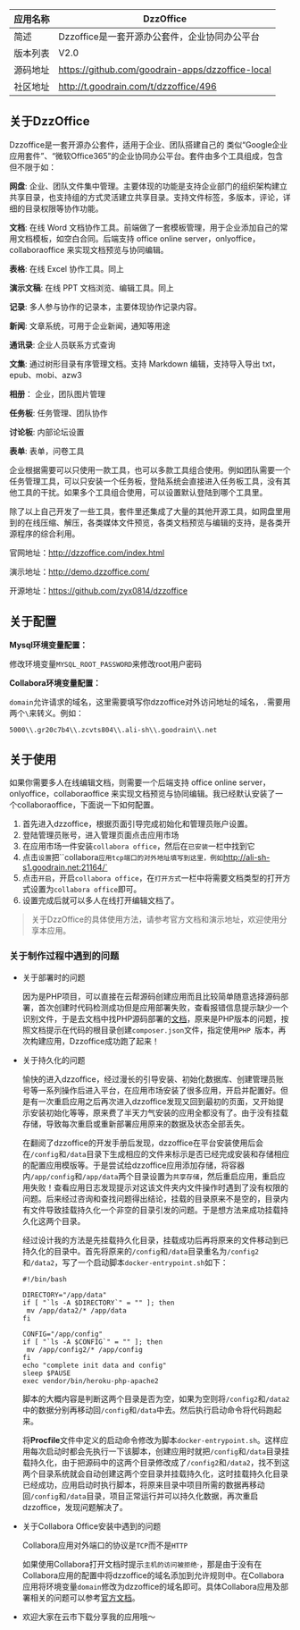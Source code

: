 | 应用名称 | DzzOffice                                          |
| -------- | -------------------------------------------------- |
| 简述     | Dzzoffice是一套开源办公套件，企业协同办公平台      |
| 版本列表 | V2.0                                               |
| 源码地址 | <https://github.com/goodrain-apps/dzzoffice-local> |
| 社区地址 | http://t.goodrain.com/t/dzzoffice/496              |

## 关于DzzOffice

   Dzzoffice是一套开源办公套件，适用于企业、团队搭建自己的 类似“Google企业应用套件”、“微软Office365”的企业协同办公平台。套件由多个工具组成，包含但不限于如：

**网盘**: 企业、团队文件集中管理。主要体现的功能是支持企业部门的组织架构建立共享目录，也支持组的方式灵活建立共享目录。支持文件标签，多版本，评论，详细的目录权限等协作功能。

**文档**: 在线 Word 文档协作工具。前端做了一套模板管理，用于企业添加自己的常用文档模板，如空白合同。后端支持 office online server，onlyoffice，collaboraoffice 来实现文档预览与协同编辑。

**表格**: 在线 Excel 协作工具。同上

**演示文稿**: 在线 PPT 文档浏览、编辑工具。同上

**记录**: 多人参与协作的记录本，主要体现协作记录内容。

**新闻**: 文章系统，可用于企业新闻，通知等用途

**通讯录**: 企业人员联系方式查询

**文集**: 通过树形目录有序管理文档。支持 Markdown 编辑，支持导入导出 txt，epub、mobi、azw3

**相册**： 企业，团队图片管理

**任务板**: 任务管理、团队协作

**讨论板**: 内部论坛设置

**表单**: 表单，问卷工具

企业根据需要可以只使用一款工具，也可以多款工具组合使用。例如团队需要一个任务管理工具，可以只安装一个任务板，登陆系统会直接进入任务板工具，没有其他工具的干扰。如果多个工具组合使用，可以设置默认登陆到哪个工具里。

除了以上自己开发了一些工具，套件里还集成了大量的其他开源工具，如网盘里用到的在线压缩、解压，各类媒体文件预览，各类文档预览与编辑的支持，是各类开源程序的综合利用。

官网地址：<http://dzzoffice.com/index.html>

演示地址：<http://demo.dzzoffice.com/>

开源地址：<https://github.com/zyx0814/dzzoffice>



## 关于配置

**Mysql环境变量配置：**

修改环境变量`MYSQL_ROOT_PASSWORD`来修改root用户密码

**Collabora环境变量配置：**

`domain`允许请求的域名，这里需要填写你dzzoffice对外访问地址的域名，`.`需要用两个`\`来转义。例如：

```
5000\\.gr20c7b4\\.zcvts804\\.ali-sh\\.goodrain\\.net
```



## 关于使用

如果你需要多人在线编辑文档，则需要一个后端支持 office online server，onlyoffice，collaboraoffice 来实现文档预览与协同编辑。我已经默认安装了一个collaboraoffice，下面说一下如何配置。

1. 首先进入dzzoffice，根据页面引导完成初始化和管理员账户设置。
2. 登陆管理员账号，进入管理页面点击应用市场
3. 在应用市场一件安装`collabora office`，然后在`已安装`一栏中找到它
4. 点击`设置`把``collabora`应用tcp端口的对外地址填写到这里，例如`http://ali-sh-s1.goodrain.net:21164/`
5. 点击`开启`，开启`collabora office`，在`打开方式`一栏中将需要文档类型的打开方式设置为`collabora office`即可。
6. 设置完成后就可以多人在线打开编辑文档了。

> 关于DzzOffice的具体使用方法，请参考官方文档和演示地址，欢迎使用分享本应用。



### 关于制作过程中遇到的问题

* 关于部署时的问题

  因为是PHP项目，可以直接在云帮源码创建应用而且比较简单随意选择源码部署，首次创建时代码检测成功但是应用部署失败，查看报错信息提示缺少一个识别文件，于是去文档中找PHP源码部署的[文档](https://www.rainbond.com/docs/stable/user-manual/language-support/php.html)，原来是PHP版本的问题，按照文档提示在代码的根目录创建`composer.json`文件，指定使用`PHP `版本，再次构建应用，Dzzoffice成功跑了起来！

* 关于持久化的问题

  愉快的进入dzzoffice，经过漫长的引导安装、初始化数据库、创建管理员账号等一系列操作后进入平台，在应用市场安装了很多应用，开启并配置好。但是有一次重启应用之后再次进入dzzoffice发现又回到最初的页面，又开始提示安装初始化等等，原来费了半天力气安装的应用全都没有了。由于没有挂载存储，导致每次重启或重新部署应用原来的数据及状态全部丢失。

  在翻阅了dzzoffice的开发手册后发现，dzzoffice在平台安装使用后会在`/config`和`/data`目录下生成相应的文件来标示是否已经完成安装和存储相应的配置应用模版等。于是尝试给dzzoffice应用添加存储，将容器内`/app/config`和`/app/data`两个目录设置为`共享存储`，然后重启应用，重启应用失败！查看应用日志发现提示对这该文件夹内文件操作时遇到了没有权限的问题。后来经过咨询和查找问题得出结论，挂载的目录原来不是空的，目录内有文件导致挂载持久化一个非空的目录引发的问题。于是想方法来成功挂载持久化这两个目录。

  经过设计我的方法是先挂载持久化目录，挂载成功后再将原来的文件移动到已持久化的目录中。首先将原来的`/config`和`/data`目录重名为`/config2`和`/data2`，写了一个启动脚本`docker-entrypoint.sh`如下：

  ```
  #!/bin/bash
  
  DIRECTORY="/app/data"
  if [ "`ls -A $DIRECTORY`" = "" ]; then
   mv /app/data2/* /app/data
  fi
  
  CONFIG="/app/config"
  if [ "`ls -A $CONFIG`" = "" ]; then
   mv /app/config2/* /app/config
  fi
  echo "complete init data and config"
  sleep $PAUSE
  exec vendor/bin/heroku-php-apache2
  ```

  脚本的大概内容是判断这两个目录是否为空，如果为空则将`/config2`和`/data2`中的数据分别再移动回`/config`和`/data`中去。然后执行启动命令将代码跑起来。

  将**Procfile**文件中定义的启动命令修改为脚本`docker-entrypoint.sh`。这样应用每次启动时都会先执行一下该脚本，创建应用时就把`/config`和`/data`目录挂载持久化，由于把源码中的这两个目录修改成了`/config2`和`/data2`，找不到这两个目录系统就会自动创建这两个空目录并挂载持久化，这时挂载持久化目录已经成功，应用启动时执行脚本，将原来目录中项目所需的数据再移动回`/config`和`/data`目录，项目正常运行并可以持久化数据，再次重启dzzoffice，发现问题解决了。

* 关于Collabora Office安装中遇到的问题

  Collabora应用对外端口的协议是`TCP`而不是`HTTP`

  如果使用Collabora打开文档时提示`主机的访问被拒绝`·，那是由于没有在Collabora应用的配置中将dzzoffice的域名添加到允许规则中。在Collabora应用将环境变量`domain`修改为dzzoffice的域名即可。具体Collabora应用及部署相关的问题可以参考[官方文档](https://www.collaboraoffice.com/code/)。

* 欢迎大家在云市下载分享我的应用哦～ 

